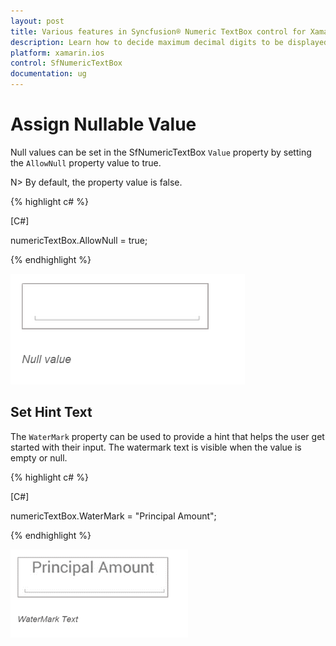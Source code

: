 ```yaml
---
layout: post
title: Various features in Syncfusion® Numeric TextBox control for Xamarin.iOS
description: Learn how to decide maximum decimal digits to be displayed and nullable value support in Numeric TextBox.
platform: xamarin.ios
control: SfNumericTextBox
documentation: ug
---
```

# Assign Nullable Value

Null values can be set in the SfNumericTextBox `Value` property by setting the `AllowNull` property value to true.

N> By default, the property value is false.

{% highlight c# %}

[C#]

numericTextBox.AllowNull = true;

{% endhighlight %}


![Display the SfNumericTextBox with AllowNull](images/AllowNull.png)

## Set Hint Text

The `WaterMark` property can be used to provide a hint that helps the user get started with their input. The watermark text is visible when the value is empty or null.

{% highlight c# %}

[C#]
	
numericTextBox.WaterMark = "Principal Amount";
	 
{% endhighlight %}
	
![Display the SfNumericTextBox with WaterMark](images/WaterMark.png)